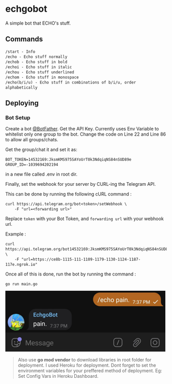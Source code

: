 # echgobot
A simple bot that ECHO's stuff.

## Commands
```
/start - Info
/echo - Echo stuff normally
/echob - Echo stuff in bold
/echoi - Echo stuff in italic
/echou - Echo stuff underlined
/echom - Echo stuff in monospace
/echo(b/i/u) - Echo stuff in combinations of b/i/u, order alphabetically
```

## Deploying

### Bot Setup 
Create a bot [@BotFather](https://t.me/botfather). Get the API Key.
Currently uses Env Variable to whitelist only one group to the bot.
Change the code on Line 22 and Line 86 to allow all groups/chats.

Get the group/chat it and set it as:
```
BOT_TOKEN=14532169:JksmKMS975SAYoUrT0k3NdqiqNS84nSUD89e
GROUP_ID=-1039694202194
```
in a new file called .env in root dir.

Finally, set the webhook for your server by CURL-ing the Telegram API.

This can be done by running the following cURL command :

```
curl https://api.telegram.org/bot<token>/setWebhook \
    -F "url=<forwarding url>"
```

Replace ```token``` with your Bot Token, and ```forwarding url``` with your webhook url.

Example :
```
curl https://api.telegram.org/bot14532169:JksmKMS975SAYoUrT0k3NdqiqNS84nSUD89e/setWebhook \
    -F "url=https://ce8b-1115-111-1109-1179-1130-1124-1187-117e.ngrok.io"
```

Once all of this is done, run the bot by running the command :

```
go run main.go
```

<img src="ss.jpg" width="500">

> Also use **go mod vendor** to download libraries in root folder for deployment. I used Heroku for deployment. Dont forget to set the environment variables for your preffered method of deployment. Eg: Set Config Vars in Heroku Dashboard.


